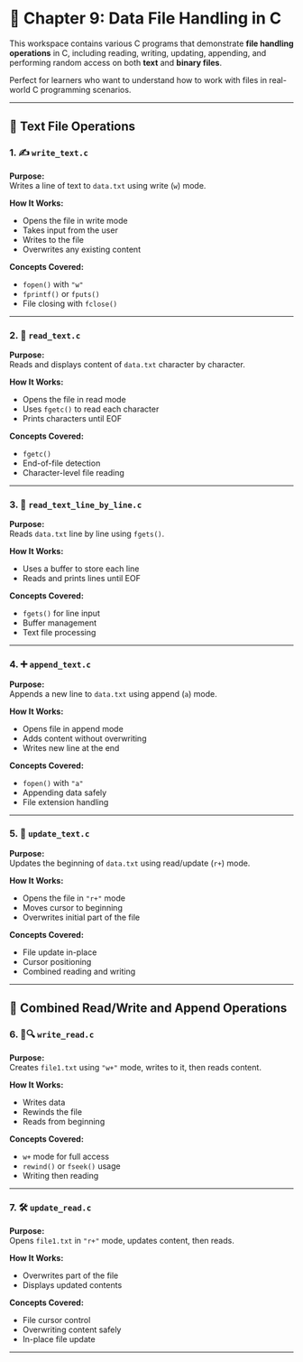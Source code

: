 # 📂 Chapter 9: Data File Handling in C

This workspace contains various C programs that demonstrate **file handling operations** in C, including reading, writing, updating, appending, and performing random access on both **text** and **binary files**.

Perfect for learners who want to understand how to work with files in real-world C programming scenarios.

---

## 📝 Text File Operations

### 1. ✍️ `write_text.c`
**Purpose:**  
Writes a line of text to `data.txt` using write (`w`) mode.

**How It Works:**  
- Opens the file in write mode  
- Takes input from the user  
- Writes to the file  
- Overwrites any existing content

**Concepts Covered:**  
- `fopen()` with `"w"`  
- `fprintf()` or `fputs()`  
- File closing with `fclose()`

---

### 2. 📖 `read_text.c`
**Purpose:**  
Reads and displays content of `data.txt` character by character.

**How It Works:**  
- Opens the file in read mode  
- Uses `fgetc()` to read each character  
- Prints characters until EOF

**Concepts Covered:**  
- `fgetc()`  
- End-of-file detection  
- Character-level file reading

---

### 3. 📄 `read_text_line_by_line.c`
**Purpose:**  
Reads `data.txt` line by line using `fgets()`.

**How It Works:**  
- Uses a buffer to store each line  
- Reads and prints lines until EOF

**Concepts Covered:**  
- `fgets()` for line input  
- Buffer management  
- Text file processing

---

### 4. ➕ `append_text.c`
**Purpose:**  
Appends a new line to `data.txt` using append (`a`) mode.

**How It Works:**  
- Opens file in append mode  
- Adds content without overwriting  
- Writes new line at the end

**Concepts Covered:**  
- `fopen()` with `"a"`  
- Appending data safely  
- File extension handling

---

### 5. 🔄 `update_text.c`
**Purpose:**  
Updates the beginning of `data.txt` using read/update (`r+`) mode.

**How It Works:**  
- Opens the file in `"r+"` mode  
- Moves cursor to beginning  
- Overwrites initial part of the file

**Concepts Covered:**  
- File update in-place  
- Cursor positioning  
- Combined reading and writing

---

## 🔁 Combined Read/Write and Append Operations

### 6. 📝🔍 `write_read.c`
**Purpose:**  
Creates `file1.txt` using `"w+"` mode, writes to it, then reads content.

**How It Works:**  
- Writes data  
- Rewinds the file  
- Reads from beginning

**Concepts Covered:**  
- `w+` mode for full access  
- `rewind()` or `fseek()` usage  
- Writing then reading

---

### 7. 🛠️ `update_read.c`
**Purpose:**  
Opens `file1.txt` in `"r+"` mode, updates content, then reads.

**How It Works:**  
- Overwrites part of the file  
- Displays updated contents

**Concepts Covered:**  
- File cursor control  
- Overwriting content safely  
- In-place file update

---
